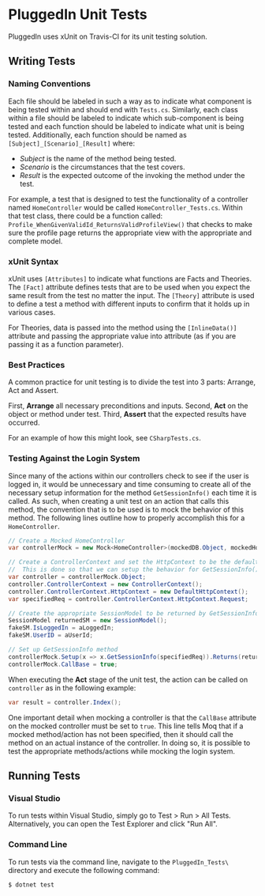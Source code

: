 # PluggedIn Unit Tests
PluggedIn uses xUnit on Travis-CI for its unit testing solution.

## Writing Tests

### Naming Conventions

Each file should be labeled in such a way as to indicate what 
component is being tested within and should end with `Tests.cs`. 
Similarly, each class within a file should be labeled to indicate 
which sub-component is being tested and each function should be 
labeled to indicate what unit is being tested. Additionally, each 
function should be named as `[Subject]_[Scenario]_[Result]` 
where:

- _Subject_ is the name of the method being tested.
- _Scenario_ is the circumstances that the test covers.
- _Result_ is the expected outcome of the invoking the method under
the test.


For example, a test that is designed to test the functionality 
of a controller named `HomeController` would be called
`HomeController_Tests.cs`. Within that test class, there could
be a function called: `Profile_WhenGivenValidId_ReturnsValidProfileView()` 
that checks to make sure the profile page returns the appropriate 
view with the appropriate and complete model.


### xUnit Syntax

xUnit uses `[Attributes]` to indicate what functions are Facts 
and Theories. The `[Fact]` attribute defines tests that are to 
be used when you expect the same result from the test no matter 
the input. The `[Theory]` attribute is used to define a test a 
method with different inputs to confirm that it holds up in 
various cases.

For Theories, data is passed into the method using the 
`[InlineData()]` attribute and passing the appropriate value 
into attribute (as if you are passing it as a function parameter).

### Best Practices

A common practice for unit testing is to divide the test into 
3 parts: Arrange, Act and Assert.

First, **Arrange** all necessary preconditions and inputs.
Second, **Act** on the object or method under test.
Third, **Assert** that the expected results have occurred.

For an example of how this might look, see `CSharpTests.cs`.

### Testing Against the Login System

Since many of the actions within our controllers check to see
if the user is logged in, it would be unnecessary and time
consuming to create all of the necessary setup information
for the method `GetSessionInfo()` each time it is called. 
As such, when creating a unit test on an action that calls 
this method, the convention that is to be used is to mock 
the behavior of this method. The following lines outline
how to properly accomplish this for a `HomeController`.

```csharp
// Create a Mocked HomeController
var controllerMock = new Mock<HomeController>(mockedDB.Object, mockedHostEnv.Object);

// Create a ControllerContext and set the HttpContext to be the default
//  This is done so that we can setup the behavior for GetSessionInfo()
var controller = controllerMock.Object;
controller.ControllerContext = new ControllerContext();
controller.ControllerContext.HttpContext = new DefaultHttpContext();
var specifiedReq = controller.ControllerContext.HttpContext.Request;

// Create the appropriate SessionModel to be returned by GetSessionInfo()
SessionModel returnedSM = new SessionModel();
fakeSM.IsLoggedIn = aLoggedIn;
fakeSM.UserID = aUserId;

// Set up GetSessionInfo method
controllerMock.Setup(x => x.GetSessionInfo(specifiedReq)).Returns(returnedSM);
controllerMock.CallBase = true;
```

When executing the **Act** stage of the unit test, the action
can be called on `controller` as in the following example:

```csharp
var result = controller.Index();
```

One important detail when mocking a controller is that the
`CallBase` attribute on the mocked controller must be set to 
`true`. This line tells Moq that if a mocked method/action 
has not been specified, then it should call the method on an 
actual instance of the controller. In doing so, it is possible
to test the appropriate methods/actions while mocking the 
login system.


## Running Tests

### Visual Studio

To run tests within Visual Studio, simply go to Test > Run > 
All Tests. Alternatively, you can open the Test Explorer and 
click "Run All".

### Command Line

To run tests via the command line, navigate to the 
`PluggedIn_Tests\` directory and execute the following command:

`
$ dotnet test
`
